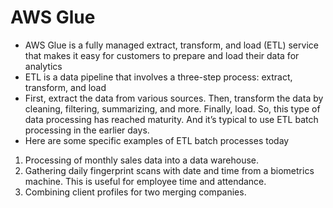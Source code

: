 
# AWS Glue
- AWS Glue is a fully managed extract, transform, and load (ETL) service that makes it easy for customers to prepare and 
  load their data for analytics
- ETL is a data pipeline that involves a three-step process: extract, transform, and load
- First, extract the data from various sources. Then, transform the data by cleaning, filtering, summarizing, and more. 
  Finally, load. So, this type of data processing has reached maturity. And it’s typical to use ETL batch processing in 
  the earlier days. 
- Here are some specific examples of ETL batch processes today
1. Processing of monthly sales data into a data warehouse.
2. Gathering daily fingerprint scans with date and time from a biometrics machine. This is useful for employee time and 
   attendance.
3. Combining client profiles for two merging companies.